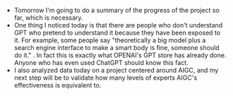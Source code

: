 - Tomorrow I'm going to do a summary of the progress of the project so far, which is necessary.
- One thing I noticed today is that there are people who don't understand GPT who pretend to understand it because they have been exposed to it. For example, some people say "theoretically a big model plus a search engine interface to make a smart body is fine, someone should do it." . In fact this is exactly what OPENAI's GPT store has already done. Anyone who has even used ChatGPT should know this fact.
- I also analyzed data today on a project centered around AIGC, and my next step will be to validate how many levels of experts AIGC's effectiveness is equivalent to.
